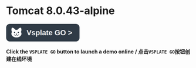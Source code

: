 # Tomcat 8.0.43-alpine

<a href="https://www.vsplate.com/?docker-compose=https://github.com/vsplate/dcenvs/tomcat/8.0.43-alpine"><img alt="VSPLATE GO" src="https://raw.githubusercontent.com/vsplate/images/master/vsgo_btn.png" width="200px"></a>

**Click the `VSPLATE GO` button to launch a demo online / 点击`VSPLATE GO`按钮创建在线环境**